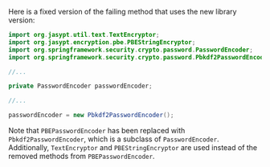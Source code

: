 Here is a fixed version of the failing method that uses the new library version:

```java
import org.jasypt.util.text.TextEncryptor;
import org.jasypt.encryption.pbe.PBEStringEncryptor;
import org.springframework.security.crypto.password.PasswordEncoder;
import org.springframework.security.crypto.password.Pbkdf2PasswordEncoder;

//...

private PasswordEncoder passwordEncoder;

//...

passwordEncoder = new Pbkdf2PasswordEncoder();
```

Note that `PBEPasswordEncoder` has been replaced with `Pbkdf2PasswordEncoder`, which is a subclass of `PasswordEncoder`. Additionally, `TextEncryptor` and `PBEStringEncryptor` are used instead of the removed methods from `PBEPasswordEncoder`.